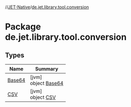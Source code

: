//[JET-Native](../../index.md)/[de.jet.library.tool.conversion](index.md)

# Package de.jet.library.tool.conversion

## Types

| Name | Summary |
|---|---|
| [Base64](-base64/index.md) | [jvm]<br>object [Base64](-base64/index.md) |
| [CSV](-c-s-v/index.md) | [jvm]<br>object [CSV](-c-s-v/index.md) |
